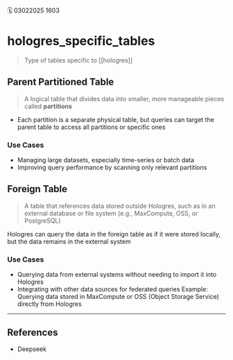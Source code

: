 🗓️ 03022025 1603

# hologres_specific_tables

> Type of tables specific to [[hologres]]

## Parent Partitioned Table
>  A logical table that divides data into smaller, more manageable pieces called **partitions**

- Each partition is a separate physical table, but queries can target the parent table to access all partitions or specific ones

### Use Cases
- Managing large datasets, especially time-series or batch data
- Improving query performance by scanning only relevant partitions

## Foreign Table
> A table that references data stored outside Hologres, such as in an external database or file system (e.g., MaxCompute, OSS, or PostgreSQL)

Hologres can query the data in the foreign table as if it were stored locally, but the data remains in the external system

### Use Cases
- Querying data from external systems without needing to import it into Hologres
- Integrating with other data sources for federated queries
Example: Querying data stored in MaxCompute or OSS (Object Storage Service) directly from Hologres

---
## References
- Deepseek